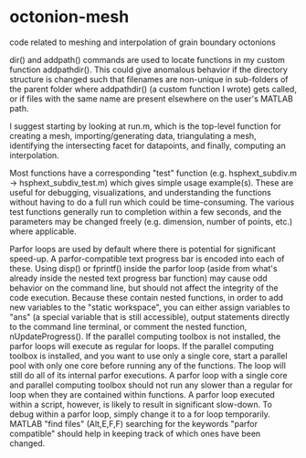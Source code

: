 # octonion-mesh
 code related to meshing and interpolation of grain boundary octonions

dir() and addpath() commands are used to locate functions in my custom function addpathdir(). This could give anomalous behavior if the directory structure is changed such that filenames are non-unique in sub-folders of the parent folder where addpathdir() (a custom function I wrote) gets called, or if files with the same name are present elsewhere on the user's MATLAB path.

I suggest starting by looking at run.m, which is the top-level function for creating a mesh, importing/generating data, triangulating a mesh, identifying the intersecting facet for datapoints, and finally, computing an interpolation.

Most functions have a corresponding "test" function (e.g. hsphext_subdiv.m -> hsphext_subdiv_test.m) which gives simple usage example(s). These are useful for debugging, visualizations, and understanding the functions without having to do a full run which could be time-consuming. The various test functions generally run to completion within a few seconds, and the parameters may be changed freely (e.g. dimension, number of points, etc.) where applicable.

Parfor loops are used by default where there is potential for significant speed-up. A parfor-compatible text progress bar is encoded into each of these. Using disp() or fprintf() inside the parfor loop (aside from what's already inside the nested text progress bar function) may cause odd behavior on the command line, but should not affect the integrity of the code execution. Because these contain nested functions, in order to add new variables to the "static workspace", you can either assign variables to "ans" (a special variable that is still accessible), output statements directly to the command line terminal, or comment the nested function, nUpdateProgress(). If the parallel computing toolbox is not installed, the parfor loops will execute as regular for loops. If the parallel computing toolbox is installed, and you want to use only a single core, start a parallel pool with only one core before running any of the functions. The loop will still do all of its internal parfor executions. A parfor loop with a single core and parallel computing toolbox should not run any slower than a regular for loop when they are contained within functions. A parfor loop executed within a script, however, is likely to result in significant slow-down. To debug within a parfor loop, simply change it to a for loop temporarily. MATLAB "find files" (Alt,E,F,F) searching for the keywords "parfor compatible" should help in keeping track of which ones have been changed.